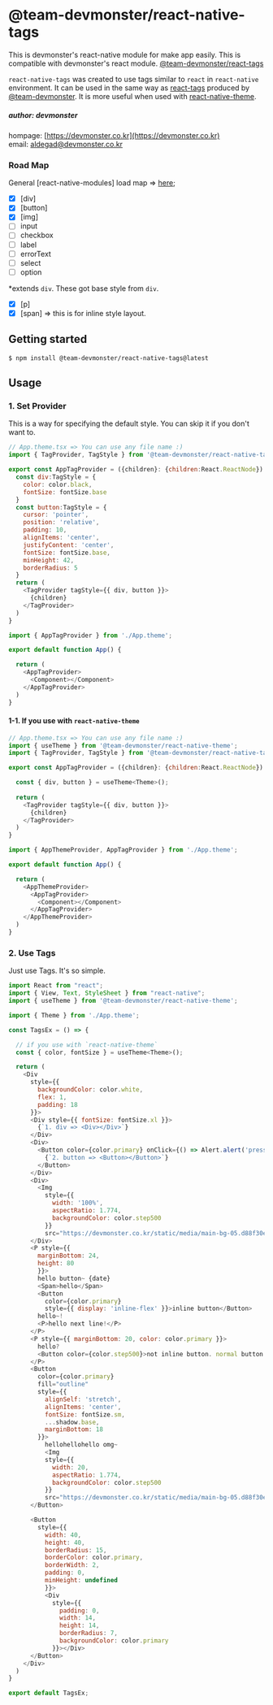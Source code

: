 # @team-devmonster/react-native-tags

This is devmonster's react-native module for make app easily. This is compatible with devmonster's react module.
[@team-devmonster/react-tags](https://www.npmjs.com/package/@team-devmonster/react-tags)

`react-native-tags` was created to use tags similar to `react` in `react-native` environment.
It can be used in the same way as [react-tags](https://www.npmjs.com/package/@team-devmonster/react-tags) produced by [@team-devmonster](https://devmonster.co.kr).
It is more useful when used with [react-native-theme](https://github.com/team-devmonster/react-native-modules/tree/master/local_modules/theme).

##### author: devmonster 
hompage: [https://devmonster.co.kr](https://devmonster.co.kr)<br>
email: [aldegad@devmonster.co.kr](mailto:aldegad@devmonster.co.kr)



### Road Map

General [react-native-modules] load map => [here](https://github.com/team-devmonster/react-native-modules);

- [x] [div]
- [x] [button]
- [X] [img]
- [ ] input
- [ ] checkbox
- [ ] label
- [ ] errorText
- [ ] select
- [ ] option

*extends `div`. These got base style from `div`.
- [x] [p]
- [x] [span] => this is for inline style layout.

## Getting started

`$ npm install @team-devmonster/react-native-tags@latest`


## Usage


### 1. Set Provider

This is a way for specifying the default style. You can skip it if you don't want to.

```javascript
// App.theme.tsx => You can use any file name :)
import { TagProvider, TagStyle } from '@team-devmonster/react-native-tags';

export const AppTagProvider = ({children}: {children:React.ReactNode}) => {
  const div:TagStyle = {
    color: color.black,
    fontSize: fontSize.base
  }
  const button:TagStyle = {
    cursor: 'pointer',
    position: 'relative',
    padding: 10,
    alignItems: 'center',
    justifyContent: 'center',
    fontSize: fontSize.base,
    minHeight: 42,
    borderRadius: 5
  }
  return (
    <TagProvider tagStyle={{ div, button }}>
      {children}
    </TagProvider>
  )
}
```

```javascript
import { AppTagProvider } from './App.theme';

export default function App() {

  return (
    <AppTagProvider>
      <Component></Component>
    </AppTagProvider>
  )
}
```

#### 1-1. If you use with `react-native-theme`

```javascript
// App.theme.tsx => You can use any file name :)
import { useTheme } from '@team-devmonster/react-native-theme';
import { TagProvider, TagStyle } from '@team-devmonster/react-native-tags';

export const AppTagProvider = ({children}: {children:React.ReactNode}) => {

  const { div, button } = useTheme<Theme>();
  
  return (
    <TagProvider tagStyle={{ div, button }}>
      {children}
    </TagProvider>
  )
}
```

```javascript
import { AppThemeProvider, AppTagProvider } from './App.theme';

export default function App() {

  return (
    <AppThemeProvider>
      <AppTagProvider>
        <Component></Component>
      </AppTagProvider>
    </AppThemeProvider>
  )
}
```


### 2. Use Tags

Just use Tags. It's so simple.

```javascript
import React from "react";
import { View, Text, StyleSheet } from "react-native";
import { useTheme } from '@team-devmonster/react-native-theme';

import { Theme } from './App.theme';

const TagsEx = () => {

  // if you use with `react-native-theme`
  const { color, fontSize } = useTheme<Theme>();

  return (
    <Div
      style={{
        backgroundColor: color.white, 
        flex: 1, 
        padding: 18 
      }}>
      <Div style={{ fontSize: fontSize.xl }}>
        {`1. div => <Div></Div>`}
      </Div>
      <Div>
        <Button color={color.primary} onClick={() => Alert.alert('pressed')}>
          {`2. button => <Button></Button>`}
        </Button>
      </Div>
      <Div>
        <Img 
          style={{
            width: '100%',
            aspectRatio: 1.774, 
            backgroundColor: color.step500
          }} 
          src="https://devmonster.co.kr/static/media/main-bg-05.d88f30e7.png"></Img>
      </Div>
      <P style={{  
        marginBottom: 24, 
        height: 80
        }}>
        hello button~ {date}
        <Span>hello</Span>
        <Button 
          color={color.primary} 
          style={{ display: 'inline-flex' }}>inline button</Button>
        hello~!
        <P>hello next line!</P>
      </P>
      <P style={{ marginBottom: 20, color: color.primary }}>
        hello?
        <Button color={color.step500}>not inline button. normal button.</Button>
      </P>
      <Button 
        color={color.primary}
        fill="outline"
        style={{ 
          alignSelf: 'stretch', 
          alignItems: 'center',
          fontSize: fontSize.sm,
          ...shadow.base,
          marginBottom: 18
        }}>
          hellohellohello omg~
          <Img 
          style={{
            width: 20,
            aspectRatio: 1.774, 
            backgroundColor: color.step500
          }} 
          src="https://devmonster.co.kr/static/media/main-bg-05.d88f30e7.png"></Img>
      </Button>

      <Button
        style={{
          width: 40, 
          height: 40, 
          borderRadius: 15, 
          borderColor: color.primary, 
          borderWidth: 2,
          padding: 0,
          minHeight: undefined
          }}>
          <Div 
            style={{
              padding: 0,
              width: 14, 
              height: 14, 
              borderRadius: 7, 
              backgroundColor: color.primary 
            }}></Div>
      </Button>
    </Div>
  )
}

export default TagsEx;
```